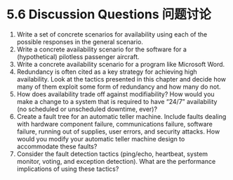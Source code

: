 5.6 Discussion Questions 问题讨论
===

1. Write a set of concrete scenarios for availability using each of the possible responses in the general scenario.
2. Write a concrete availability scenario for the software for a (hypothetical) pilotless passenger aircraft.
3. Write a concrete availability scenario for a program like Microsoft Word.
4. Redundancy is often cited as a key strategy for achieving high availability. Look at the tactics presented in this chapter and decide how many of them exploit some form of redundancy and how many do not.
5. How does availability trade off against modifiability? How would you make a change to a system that is required to have “24/7” availability (no scheduled or unscheduled downtime, ever)?
6. Create a fault tree for an automatic teller machine. Include faults dealing with hardware component failure, communications failure, software failure, running out of supplies, user errors, and security attacks. How would you modify your automatic teller machine design to accommodate these faults?
7. Consider the fault detection tactics (ping/echo, heartbeat, system monitor, voting, and exception detection). What are the performance implications of using these tactics?